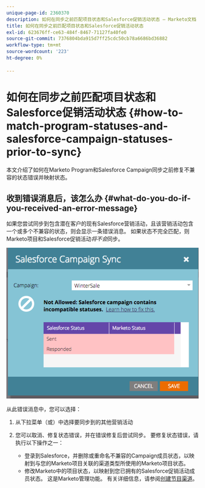 ```yaml
---
unique-page-id: 2360370
description: 如何在同步之前匹配项目状态和Salesforce促销活动状态 — Marketo文档 — 产品文档
title: 如何在同步之前匹配项目状态和Salesforce促销活动状态
exl-id: 623676ff-ce63-484f-8467-71127fa40fe0
source-git-commit: 7376804bda915d7ff25cdc50cb78a6686bd36882
workflow-type: tm+mt
source-wordcount: '223'
ht-degree: 0%

---
```


# 如何在同步之前匹配项目状态和Salesforce促销活动状态 {#how-to-match-program-statuses-and-salesforce-campaign-statuses-prior-to-sync}

本文介绍了如何在Marketo Program和Salesforce Campaign同步之前修复不兼容的状态错误并映射状态。

## 收到错误消息后，该怎么办 {#what-do-you-do-if-you-received-an-error-message}

如果您尝试同步到包含潜在客户的现有Salesforce营销活动，且该营销活动包含一个或多个不兼容的状态，则会显示一条错误消息。 如果状态不完全匹配，则Marketo项目和Salesforce促销活动&#x200B;*将不会*&#x200B;同步。

![](assets/image2015-7-22-9-3a23-3a29.png)

从此错误消息中，您可以选择：

1. 从下拉菜单（或）中选择要同步到的其他营销活动
1. 您可以取消、修复状态错误，并在错误修复后尝试同步。 要修复状态错误，请执行以下操作之一：

   * 登录到Salesforce，并删除或重命名不兼容的Campaign成员状态，以映射到与您的Marketo项目关联的渠道类型所使用的Marketo项目状态。
   * 修改Marketo中的项目状态，以映射到您已拥有的Salesforce促销活动成员状态。 这是Marketo管理功能。 有关详细信息，请参阅[创建节目渠道](/help/marketo/product-docs/administration/tags/create-a-program-channel.md)。
